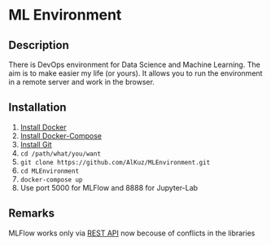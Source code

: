 ML Environment
==============

Description
-----------

There is DevOps environment for Data Science and Machine Learning. The aim is to make easier my life (or yours). It allows you to run the environment in a remote server and work in the browser.

Installation
------------

1. [Install Docker](https://docs.docker.com/install/linux/docker-ce/ubuntu/)
2. [Install Docker-Compose](https://docs.docker.com/compose/install/)
3. [Install Git](https://git-scm.com/book/en/v2/Getting-Started-Installing-Git)
4. `cd /path/what/you/want`
5. `git clone https://github.com/AlKuz/MLEnvironment.git`
6. `cd MLEnvironment`
7. `docker-compose up`
8. Use port 5000 for MLFlow and 8888 for Jupyter-Lab

Remarks
-------
MLFlow works only via [REST API](https://www.mlflow.org/docs/latest/rest-api.html) now becouse of conflicts in the libraries
